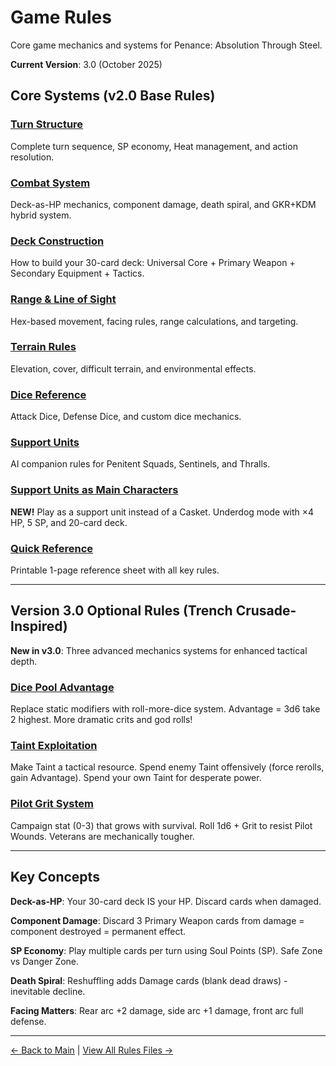 # Game Rules

Core game mechanics and systems for Penance: Absolution Through Steel.

**Current Version**: 3.0 (October 2025)

## Core Systems (v2.0 Base Rules)

### [Turn Structure](turn-structure.md)
Complete turn sequence, SP economy, Heat management, and action resolution.

### [Combat System](combat-system.md)
Deck-as-HP mechanics, component damage, death spiral, and GKR+KDM hybrid system.

### [Deck Construction](deck-construction.md)
How to build your 30-card deck: Universal Core + Primary Weapon + Secondary Equipment + Tactics.

### [Range & Line of Sight](range-and-los.md)
Hex-based movement, facing rules, range calculations, and targeting.

### [Terrain Rules](terrain.md)
Elevation, cover, difficult terrain, and environmental effects.

### [Dice Reference](dice-reference.md)
Attack Dice, Defense Dice, and custom dice mechanics.

### [Support Units](support-units.md)
AI companion rules for Penitent Squads, Sentinels, and Thralls.

### [Support Units as Main Characters](support-as-main.md)
**NEW!** Play as a support unit instead of a Casket. Underdog mode with ×4 HP, 5 SP, and 20-card deck.

### [Quick Reference](quick-reference.md)
Printable 1-page reference sheet with all key rules.

---

## Version 3.0 Optional Rules (Trench Crusade-Inspired)

**New in v3.0**: Three advanced mechanics systems for enhanced tactical depth.

### [Dice Pool Advantage](dice-pool-advantage.md)
Replace static modifiers with roll-more-dice system. Advantage = 3d6 take 2 highest. More dramatic crits and god rolls!

### [Taint Exploitation](taint-exploitation.md)
Make Taint a tactical resource. Spend enemy Taint offensively (force rerolls, gain Advantage). Spend your own Taint for desperate power.

### [Pilot Grit System](../campaigns/pilot-grit-system.md)
Campaign stat (0-3) that grows with survival. Roll 1d6 + Grit to resist Pilot Wounds. Veterans are mechanically tougher.

---

## Key Concepts

**Deck-as-HP**: Your 30-card deck IS your HP. Discard cards when damaged.

**Component Damage**: Discard 3 Primary Weapon cards from damage = component destroyed = permanent effect.

**SP Economy**: Play multiple cards per turn using Soul Points (SP). Safe Zone vs Danger Zone.

**Death Spiral**: Reshuffling adds Damage cards (blank dead draws) - inevitable decline.

**Facing Matters**: Rear arc +2 damage, side arc +1 damage, front arc full defense.

---

[← Back to Main](../index.html) | [View All Rules Files →](https://github.com/KeeberGoblin/penance/tree/main/docs/rules)
